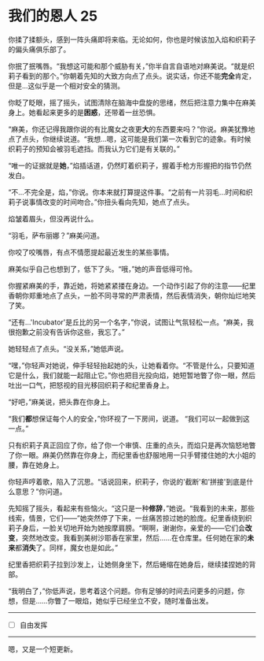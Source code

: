 # 我们的恩人 25

你揉了揉额头，感到一阵头痛即将来临。无论如何，你也是时候该加入焰和织莉子的偏头痛俱乐部了。

你抿了抿嘴唇。“我想这可能和那个威胁有关，”你半自言自语地对麻美说。“就是织莉子看到的那个。”你朝着先知的大致方向点了点头。说实话，你还不能**完全**肯定，但是...这似乎是一个相对安全的猜测。

你眨了眨眼，摇了摇头，试图清除在脑海中盘旋的思绪，然后把注意力集中在麻美身上。她看起来更多的是**困惑**，还带着一丝恐惧。

“麻美，你还记得我跟你说的有比魔女之夜更**大**的东西要来吗？”你说。麻美犹豫地点了点头，你继续说道。“我想...嗯，这可能是我们第一次看到它的迹象。有时候织莉子的预知会被羽毛遮挡。而我认为它们是有关联的。”

“唯一的证据就是**她**，”焰插话道，仍然盯着织莉子，握着手枪方形握把的指节仍然发白。

“不...不完全是，焰，”你说。你本来就打算提这件事。“之前有一片羽毛...时间和织莉子说事情改变的时间吻合。”你扭头看向先知，她点了点头。

焰皱着眉头，但没再说什么。

“羽毛，萨布丽娜？”麻美问道。

你咬了咬嘴唇，有点不情愿提起最近发生的某些事情。

麻美似乎自己也想到了，低下了头。“哦，”她的声音低得可怜。

你握紧麻美的手，靠近她，将她紧紧搂在身边。一个动作引起了你的注意——纪里香朝你郑重地点了点头，一脸不同寻常的严肃表情，然后表情消失，朝你灿烂地笑了笑。

“还有...'Incubator'是丘比的另一个名字，”你说，试图让气氛轻松一点。“麻美，我很抱歉之前没有告诉你这些，我忘了。”

她轻轻点了点头。“没关系，”她低声说。

“嘿，”你轻声对她说，伸手轻轻抬起她的头，让她看着你。“不管是什么，只要知道它是什么，我们就能一起阻止它。”你也把目光投向焰，她短暂地瞥了你一眼，然后吐出一口气，把怒视的目光移回织莉子和纪里香身上。

“好吧，”麻美说，把头靠在你身上。

“我们**都**想保证每个人的安全，”你环视了一下房间，说道。 “我们可以一起做到这一点。”

只有织莉子真正回应了你，给了你一个审慎、庄重的点头，而焰只是再次恼怒地瞥了你一眼。麻美仍然靠在你身上，而纪里香也舒服地用一只手臂搂住她的大小姐的腰，靠在她身上。

你轻声哼着歌，陷入了沉思。“话说回来，织莉子，你说的'截断'和'拼接'到底是什么意思？”你问道。

先知摇了摇头，看起来有些恼火。“这只是一种**修辞**，”她说。“我看到的未来，那些线索，情景，它们——”她突然停了下来，一丝痛苦掠过她的脸庞。纪里香绕到织莉子身后，一脸关切地开始为她按摩肩膀。“啊啊，谢谢你，亲爱的——它们会**改变**，突然地改变。我看到美树沙耶香在家里，然后……在仓库里。任何她在家的**未来**都**消失**了。同样，魔女也是如此。”

纪里香把织莉子拉到沙发上，让她侧身坐下，然后蜷缩在她身后，继续揉捏她的背部。

“我明白了，”你低声说，思考着这个问题。你有足够的时间去问更多的问题，你想，但是……你瞥了一眼焰，她似乎已经坐立不安，随时准备出发。

---

- [ ] 自由发挥

---

嗯，又是一个短更新。
